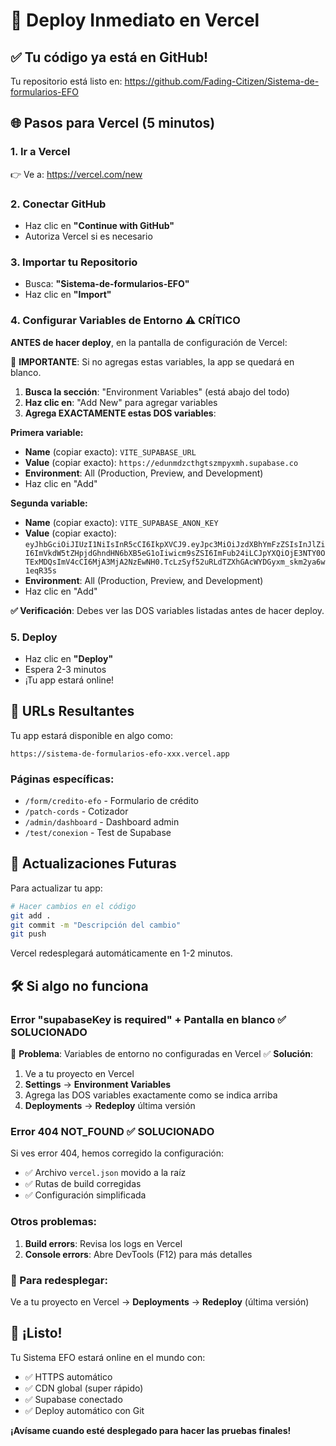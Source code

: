 # 🚀 Deploy Inmediato en Vercel

## ✅ Tu código ya está en GitHub!

Tu repositorio está listo en: https://github.com/Fading-Citizen/Sistema-de-formularios-EFO

## 🌐 Pasos para Vercel (5 minutos)

### 1. Ir a Vercel
👉 Ve a: https://vercel.com/new

### 2. Conectar GitHub
- Haz clic en **"Continue with GitHub"**
- Autoriza Vercel si es necesario

### 3. Importar tu Repositorio
- Busca: **"Sistema-de-formularios-EFO"**
- Haz clic en **"Import"**

### 4. Configurar Variables de Entorno ⚠️ CRÍTICO
**ANTES de hacer deploy**, en la pantalla de configuración de Vercel:

🚨 **IMPORTANTE**: Si no agregas estas variables, la app se quedará en blanco.

1. **Busca la sección**: "Environment Variables" (está abajo del todo)
2. **Haz clic en**: "Add New" para agregar variables
3. **Agrega EXACTAMENTE estas DOS variables**:

**Primera variable:**
- **Name** (copiar exacto): `VITE_SUPABASE_URL`
- **Value** (copiar exacto): `https://edunmdzcthgtszmpyxmh.supabase.co`
- **Environment**: All (Production, Preview, and Development)
- Haz clic en "Add"

**Segunda variable:**
- **Name** (copiar exacto): `VITE_SUPABASE_ANON_KEY`
- **Value** (copiar exacto): `eyJhbGciOiJIUzI1NiIsInR5cCI6IkpXVCJ9.eyJpc3MiOiJzdXBhYmFzZSIsInJlZiI6ImVkdW5tZHpjdGhndHN6bXB5eG1oIiwicm9sZSI6ImFub24iLCJpYXQiOjE3NTY0OTExMDQsImV4cCI6MjA3MjA2NzEwNH0.TcLzSyf52uRLdTZXhGAcWYDGyxm_skm2ya6w1eqR35s`
- **Environment**: All (Production, Preview, and Development)
- Haz clic en "Add"

**✅ Verificación**: Debes ver las DOS variables listadas antes de hacer deploy.

### 5. Deploy
- Haz clic en **"Deploy"**
- Espera 2-3 minutos
- ¡Tu app estará online!

## 🎯 URLs Resultantes

Tu app estará disponible en algo como:
```
https://sistema-de-formularios-efo-xxx.vercel.app
```

### Páginas específicas:
- `/form/credito-efo` - Formulario de crédito
- `/patch-cords` - Cotizador
- `/admin/dashboard` - Dashboard admin
- `/test/conexion` - Test de Supabase

## 🔄 Actualizaciones Futuras

Para actualizar tu app:
```bash
# Hacer cambios en el código
git add .
git commit -m "Descripción del cambio"
git push
```

Vercel redesplegará automáticamente en 1-2 minutos.

## 🛠️ Si algo no funciona

### Error "supabaseKey is required" + Pantalla en blanco ✅ SOLUCIONADO
🚨 **Problema**: Variables de entorno no configuradas en Vercel
✅ **Solución**: 
1. Ve a tu proyecto en Vercel
2. **Settings** → **Environment Variables**
3. Agrega las DOS variables exactamente como se indica arriba
4. **Deployments** → **Redeploy** última versión

### Error 404 NOT_FOUND ✅ SOLUCIONADO
Si ves error 404, hemos corregido la configuración:
- ✅ Archivo `vercel.json` movido a la raíz
- ✅ Rutas de build corregidas
- ✅ Configuración simplificada

### Otros problemas:
1. **Build errors**: Revisa los logs en Vercel
2. **Console errors**: Abre DevTools (F12) para más detalles

### 🔄 Para redesplegar:
Ve a tu proyecto en Vercel → **Deployments** → **Redeploy** (última versión)

## 🎉 ¡Listo!

Tu Sistema EFO estará online en el mundo con:
- ✅ HTTPS automático
- ✅ CDN global (super rápido)
- ✅ Supabase conectado
- ✅ Deploy automático con Git

**¡Avísame cuando esté desplegado para hacer las pruebas finales!**
